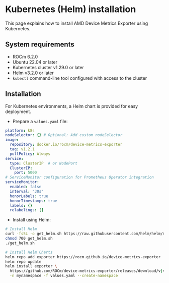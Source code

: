# Kubernetes (Helm) installation

This page explains how to install AMD Device Metrics Exporter using Kubernetes.

## System requirements

- ROCm 6.2.0
- Ubuntu 22.04 or later
- Kubernetes cluster v1.29.0 or later
- Helm v3.2.0 or later
- `kubectl` command-line tool configured with access to the cluster

## Installation

For Kubernetes environments, a Helm chart is provided for easy deployment.

- Prepare a `values.yaml` file:

```yaml
platform: k8s
nodeSelector: {} # Optional: Add custom nodeSelector
image:
  repository: docker.io/rocm/device-metrics-exporter
  tag: v1.2.1
  pullPolicy: Always
service:
  type: ClusterIP  # or NodePort
  ClusterIP:
    port: 5000
# ServiceMonitor configuration for Prometheus Operator integration
serviceMonitor:
  enabled: false
  interval: "30s"
  honorLabels: true
  honorTimestamps: true
  labels: {}
  relabelings: []
```

- Install using Helm:

```bash
# Install Helm
curl -fsSL -o get_helm.sh https://raw.githubusercontent.com/helm/helm/main/scripts/get-helm-3
chmod 700 get_helm.sh
./get_helm.sh

# Install Helm Charts
helm repo add exporter https://rocm.github.io/device-metrics-exporter
helm repo update
helm install exporter \
  https://github.com/ROCm/device-metrics-exporter/releases/download/v|version|/device-metrics-exporter-charts-v|version|.tgz \
  -n mynamespace -f values.yaml --create-namespace
```
